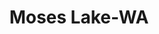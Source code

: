 ---
title: Moses Lake-WA
slug: moses-lake-wa
f_state:
- cms/state/washington.md
f_locations:
- cms/payday-loan/allied-cash-advance-4040.md
- cms/payday-loan/apple-valley-check-cashing-4665.md
- cms/payday-loan/apple-valley-check-cashing-4666.md
- cms/payday-loan/armada-corporation-4823.md
- cms/payday-loan/central-bonded-collectors-9595.md
- cms/payday-loan/quik-cash-25553.md
- cms/payday-loan/quik-cash-25554.md
- cms/payday-loan/quik-cash-25555.md
- cms/payday-loan/rays-quick-cash-25759.md
- cms/payday-loan/rent-a-center-25980.md
updated-on: '2024-05-30T13:41:28.615Z'
created-on: '2024-05-30T13:41:28.615Z'
published-on: '2024-05-30T13:54:32.469Z'
f_city: Moses Lake
layout: '[city].html'
tags: city
---